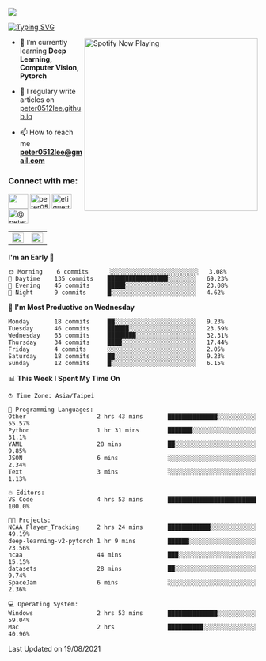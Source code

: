 ![](https://komarev.com/ghpvc/?username=peter0512lee&color=ff69b4)

[![Typing SVG](https://readme-typing-svg.herokuapp.com?color=F742BA&size=22&lines=Hi!+I'm+JYL)](https://git.io/typing-svg)

[<img src="https://spotify-now-playing.peter0512lee.vercel.app/api/spotify-playing" alt="Spotify Now Playing" width="350" align="right" />](https://open.spotify.com/user/21iyoswqgnkoe7peuesmqnhgy)

- 🌱 I’m currently learning **Deep Learning, Computer Vision, Pytorch**

- 📝 I regulary write articles on [peter0512lee.github.io](https://peter0512lee.github.io/)

- 📫 How to reach me **peter0512lee@gmail.com**

<h3 align="left">Connect with me:</h3>
<p align="left">
<a href="https://linkedin.com/in/jie-ying-li-b43a1416b" target="blank"><img align="center" src="https://raw.githubusercontent.com/rahuldkjain/github-profile-readme-generator/master/src/images/icons/Social/linked-in-alt.svg" height="30" width="40" /></a>
<a href="https://fb.com/peter0512lee" target="blank"><img align="center" src="https://raw.githubusercontent.com/rahuldkjain/github-profile-readme-generator/master/src/images/icons/Social/facebook.svg" alt="peter0512lee" height="30" width="40" /></a>
<a href="https://instagram.com/etiquette_ying" target="blank"><img align="center" src="https://raw.githubusercontent.com/rahuldkjain/github-profile-readme-generator/master/src/images/icons/Social/instagram.svg" alt="etiquette_ying" height="30" width="40" /></a>
<a href="https://medium.com/@peter0512lee" target="blank"><img align="center" src="https://raw.githubusercontent.com/rahuldkjain/github-profile-readme-generator/master/src/images/icons/Social/medium.svg" alt="@peter0512lee" height="30" width="40" /></a>
</p>

<table><tr><td valign="top" width="50%">

<img src="https://github-readme-stats.vercel.app/api?username=peter0512lee&hide_border=true&show_icons=true&locale=en" align="left" style="width: 100%" />

</td><td valign="top" width="50%">

<img src="https://github-readme-stats.vercel.app/api/top-langs?username=peter0512lee&hide_border=true&show_icons=true&locale=en&layout=compact" align="left" style="width: 100%" />

</td></tr></table>  

<!--START_SECTION:waka-->
**I'm an Early 🐤** 

```text
🌞 Morning    6 commits      ░░░░░░░░░░░░░░░░░░░░░░░░░   3.08% 
🌆 Daytime    135 commits    █████████████████░░░░░░░░   69.23% 
🌃 Evening    45 commits     █████░░░░░░░░░░░░░░░░░░░░   23.08% 
🌙 Night      9 commits      █░░░░░░░░░░░░░░░░░░░░░░░░   4.62%

```
📅 **I'm Most Productive on Wednesday** 

```text
Monday       18 commits     ██░░░░░░░░░░░░░░░░░░░░░░░   9.23% 
Tuesday      46 commits     ██████░░░░░░░░░░░░░░░░░░░   23.59% 
Wednesday    63 commits     ████████░░░░░░░░░░░░░░░░░   32.31% 
Thursday     34 commits     ████░░░░░░░░░░░░░░░░░░░░░   17.44% 
Friday       4 commits      ░░░░░░░░░░░░░░░░░░░░░░░░░   2.05% 
Saturday     18 commits     ██░░░░░░░░░░░░░░░░░░░░░░░   9.23% 
Sunday       12 commits     █░░░░░░░░░░░░░░░░░░░░░░░░   6.15%

```


📊 **This Week I Spent My Time On** 

```text
⌚︎ Time Zone: Asia/Taipei

💬 Programming Languages: 
Other                    2 hrs 43 mins       ██████████████░░░░░░░░░░░   55.57% 
Python                   1 hr 31 mins        ███████░░░░░░░░░░░░░░░░░░   31.1% 
YAML                     28 mins             ██░░░░░░░░░░░░░░░░░░░░░░░   9.85% 
JSON                     6 mins              ░░░░░░░░░░░░░░░░░░░░░░░░░   2.34% 
Text                     3 mins              ░░░░░░░░░░░░░░░░░░░░░░░░░   1.13%

🔥 Editors: 
VS Code                  4 hrs 53 mins       █████████████████████████   100.0%

🐱‍💻 Projects: 
NCAA_Player_Tracking     2 hrs 24 mins       ████████████░░░░░░░░░░░░░   49.19% 
deep-learning-v2-pytorch 1 hr 9 mins         ██████░░░░░░░░░░░░░░░░░░░   23.56% 
ncaa                     44 mins             ███░░░░░░░░░░░░░░░░░░░░░░   15.15% 
datasets                 28 mins             ██░░░░░░░░░░░░░░░░░░░░░░░   9.74% 
SpaceJam                 6 mins              ░░░░░░░░░░░░░░░░░░░░░░░░░   2.36%

💻 Operating System: 
Windows                  2 hrs 53 mins       ██████████████░░░░░░░░░░░   59.04% 
Mac                      2 hrs               ██████████░░░░░░░░░░░░░░░   40.96%

```


 Last Updated on 19/08/2021
<!--END_SECTION:waka-->


<!--
**peter0512lee/peter0512lee** is a ✨ _special_ ✨ repository because its `README.md` (this file) appears on your GitHub profile.

